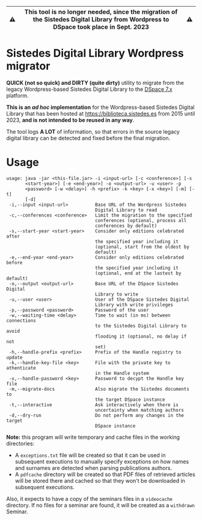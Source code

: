 :warning: | **This tool is no longer needed, since the migration of the Sistedes Digital Library from Wordpress to DSpace took place in Sept. 2023** | :warning:
----------|-------------------------------------------------------------------------------------------------------------------------------|----------

# Sistedes Digital Library Wordpress migrator

**QUICK (not so quick) and DIRTY (quite dirty)** utility to migrate from the legacy Wordpress-based Sistedes Digital Library to the [DSpace 7.x](https://dspace.lyrasis.org/) platform.

**This is an _ad hoc_ implementation** for the Wordpress-based Sistedes Digital Library that has been hosted at https://biblioteca.sistedes.es from 2015 until 2023, **and is not intended to be reused in any way**.

The tool logs **A LOT** of information, so that errors in the source legacy digital library can be detected and fixed before the final migration.

# Usage

```
usage: java -jar <this-file.jar> -i <input-url> [-c <conference>] [-s
       <start-year>] [-e <end-year>] -o <output-url> -u <user> -p
       <password> [-w <delay>] -h <prefix> -k <key> [-x <key>] [-m] [-t]
       [-d]
 -i,--input <input-url>          Base URL of the Wordpress Sistedes
                                 Digital Library to read
 -c,--conferences <conference>   Limit the migration to the specified
                                 conferences (optional, process all
                                 conferences by default)
 -s,--start-year <start-year>    Consider only editions celebrated after
                                 the specified year including it
                                 (optional, start from the oldest by
                                 default)
 -e,--end-year <end-year>        Consider only editions celebrated before
                                 the specified year including it
                                 (optional, end at the lastest by default)
 -o,--output <output-url>        Base URL of the DSpace Sistedes Digital
                                 Library to write
 -u,--user <user>                User of the DSpace Sistedes Digital
                                 Library with write privileges
 -p,--password <password>        Password of the user
 -w,--waiting-time <delay>       Time to wait (in ms) between connections
                                 to the Sistedes Digital Library to avoid
                                 flooding it (optional, no delay if not
                                 set)
 -h,--handle-prefix <prefix>     Prefix of the Handle registry to update
 -k,--handle-key-file <key>      File with the private key to athenticate
                                 in the Handle system
 -x,--handle-password <key>      Password to decypt the Handle key file
 -m,--migrate-docs               Also migrate the Sistedes documents to
                                 the target DSpace instance
 -t,--interactive                Ask interactively when there is
                                 uncertainty when matching authors
 -d,--dry-run                    Do not perform any changes in the target
                                 DSpace instance
```

**Note:** this program will write temporary and cache files in the working directories:

* A `exceptions.txt` file will be created so that it can be used in subsequent executions to manually specify exceptions on how names and surnames are detected when parsing publications authors.
* A `pdfcache` directory will be created so that PDF files of retrieved articles will be stored there and cached so that they won't be downloaded in subsequent executions.

Also, it expects to have a copy of the seminars files in a `videocache` directory. If no files for a seminar are found, it will be created as a `withdrawn` Seminar.